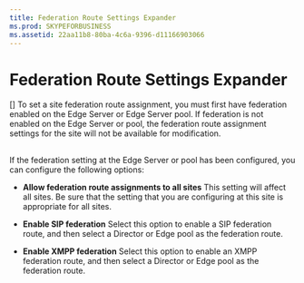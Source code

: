 ```yaml
---
title: Federation Route Settings Expander
ms.prod: SKYPEFORBUSINESS
ms.assetid: 22aa11b8-80ba-4c6a-9396-d11166903066
---
```



# Federation Route Settings Expander
[]
To set a site federation route assignment, you must first have federation enabled on the Edge Server or Edge Server pool. If federation is not enabled on the Edge Server or pool, the federation route assignment settings for the site will not be available for modification.
  
    
    


## 

If the federation setting at the Edge Server or pool has been configured, you can configure the following options: 
  
    
    

- **Allow federation route assignments to all sites** This setting will affect all sites. Be sure that the setting that you are configuring at this site is appropriate for all sites.
    
  
- **Enable SIP federation** Select this option to enable a SIP federation route, and then select a Director or Edge pool as the federation route.
    
  
- **Enable XMPP federation** Select this option to enable an XMPP federation route, and then select a Director or Edge pool as the federation route.
    
  

